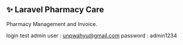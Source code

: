 ## ✨ Laravel Pharmacy Care

Pharmacy Management and Invoice.


login test
admin user  : unpwahyu@gmail.com
password    : admin1234
